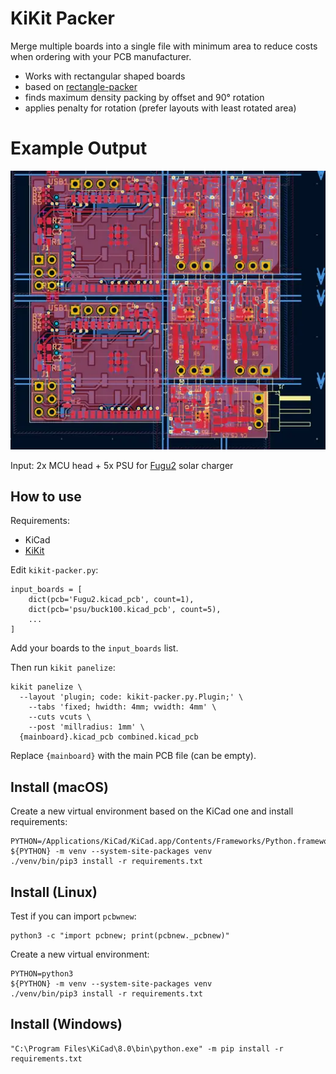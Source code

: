 # KiKit Packer

Merge multiple boards into a single file with minimum area to reduce costs when ordering with your PCB manufacturer.

* Works with rectangular shaped boards
* based on [rectangle-packer](https://github.com/Penlect/rectangle-packer)
* finds maximum density packing by offset and 90° rotation
* applies penalty for rotation (prefer layouts with least rotated area)

# Example Output
![img.png](example.webp)

Input: 2x MCU head + 5x PSU for [Fugu2](https://github.com/fl4p/Fugu2) solar charger 


## How to use

Requirements:
* KiCad
* [KiKit](https://yaqwsx.github.io/KiKit/latest/installation/intro/)


Edit `kikit-packer.py`:
```
input_boards = [
    dict(pcb='Fugu2.kicad_pcb', count=1),
    dict(pcb='psu/buck100.kicad_pcb', count=5),
    ...
]
```
Add your boards to the `input_boards` list.

Then run `kikit panelize`:

```
kikit panelize \
  --layout 'plugin; code: kikit-packer.py.Plugin;' \
    --tabs 'fixed; hwidth: 4mm; vwidth: 4mm' \
    --cuts vcuts \
    --post 'millradius: 1mm' \
  {mainboard}.kicad_pcb combined.kicad_pcb
```

Replace `{mainboard}` with the main PCB file (can be empty).



## Install (macOS)

Create a new virtual environment based on the KiCad one and install requirements:
```
PYTHON=/Applications/KiCad/KiCad.app/Contents/Frameworks/Python.framework/Versions/Current/bin/python3
${PYTHON} -m venv --system-site-packages venv
./venv/bin/pip3 install -r requirements.txt
```

## Install (Linux)

Test if you can import `pcbwnew`:
```
python3 -c "import pcbnew; print(pcbnew._pcbnew)"
```

Create a new virtual environment:
```
PYTHON=python3
${PYTHON} -m venv --system-site-packages venv
./venv/bin/pip3 install -r requirements.txt
```

## Install (Windows)
```
"C:\Program Files\KiCad\8.0\bin\python.exe" -m pip install -r requirements.txt
```







